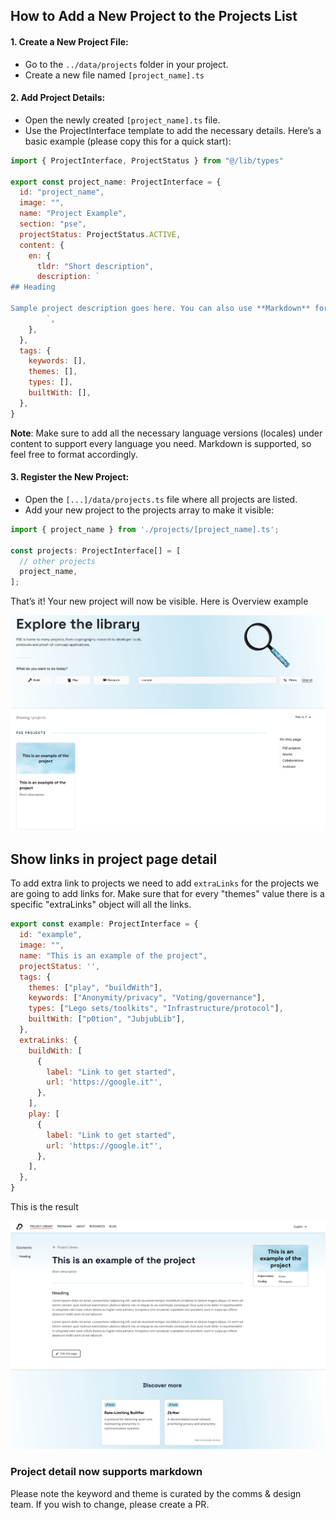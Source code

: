 ## How to Add a New Project to the Projects List


####  1. Create a New Project File:
- Go to the `../data/projects` folder in your project.
- Create a new file named `[project_name].ts`

#### 2. Add Project Details:
 - Open the newly created `[project_name].ts` file.
 - Use the ProjectInterface template to add the necessary details. Here’s a basic example (please copy this for a quick start):

```js
import { ProjectInterface, ProjectStatus } from "@/lib/types"

export const project_name: ProjectInterface = {
  id: "project_name",
  image: "",
  name: "Project Example",
  section: "pse",
  projectStatus: ProjectStatus.ACTIVE,
  content: {
    en: {
      tldr: "Short description",
      description: `
## Heading

Sample project description goes here. You can also use **Markdown** for formatting.
        `,
    },
  },
  tags: {
    keywords: [],
    themes: [],
    types: [],
    builtWith: [],
  },
}
```

**Note**: Make sure to add all the necessary language versions (locales) under content to support every language you need. Markdown is supported, so feel free to format accordingly.


#### 3. Register the New Project:
- Open the `[...]/data/projects.ts` file where all projects are listed.
- Add your new project to the projects array to make it visible:

```js
import { project_name } from './projects/[project_name].ts';

const projects: ProjectInterface[] = [
  // other projects
  project_name,
];
```

That’s it! Your new project will now be visible. Here is Overview example

![Project overview](/public/project/example-project-badge.jpg)

## Show links in project page detail

To add extra link to projects we need to add `extraLinks` for the projects we are going to add links for.
Make sure that for every "themes" value there is a specific "extraLinks" object will all the links.

```js
export const example: ProjectInterface = {
  id: "example",
  image: "",
  name: "This is an example of the project",
  projectStatus: '',
  tags: {
    themes: ["play", "buildWith"],
    keywords: ["Anonymity/privacy", "Voting/governance"],
    types: ["Lego sets/toolkits", "Infrastructure/protocol"],
    builtWith: ["p0tion", "JubjubLib"],
  },
  extraLinks: {
    buildWith: [
      {
        label: "Link to get started",
        url: 'https://google.it"',
      },
    ],
    play: [
      {
        label: "Link to get started",
        url: 'https://google.it"',
      },
    ],
  },
}
```

This is the result

![Project links](/public/project/example-project-detail.jpg)

### Project detail now supports markdown

Please note the keyword and theme is curated by the comms & design team. If you wish to change, please create a PR.
